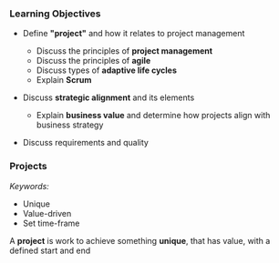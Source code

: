 ### Learning Objectives
 - Define **"project"** and how it relates to project management
	 - Discuss the principles of **project management**
	 - Discuss the principles of **agile**
	 - Discuss types of **adaptive life cycles**
	 - Explain **Scrum**

- Discuss **strategic alignment** and its elements
	- Explain **business value** and determine how projects align with business strategy

 - Discuss requirements and quality

### Projects
*Keywords:*
 - Unique
 - Value-driven
 - Set time-frame

A **project** is work to achieve something **unique**, that has value, with a defined start and end